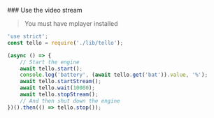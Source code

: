 ### Use the video stream

> You must have mplayer installed

```javascript
'use strict';
const tello = require('./lib/tello');

(async () => {
    // Start the engine
    await tello.start();
    console.log('battery', (await tello.get('bat')).value, '%');
    await tello.startStream();
    await tello.wait(10000);
    await tello.stopStream();
    // And then shut down the engine
})().then(() => tello.stop());
```